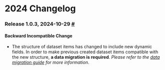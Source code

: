 # 2024 Changelog

### Release 1.0.3, 2024-10-29 [#](data-migrations/1.0.3/README.md)

#### Backward Incompatible Change

- The structure of dataset items has changed to include new dynamic fields. In order to make previous created dataset 
items compatible with the new structure, **a data migration is required**. *Please refer to the [data migration guide](data-migrations/1.0.3/README) for more information*.



